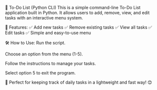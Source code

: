 📝 To-Do List (Python CLI)
This is a simple command-line To-Do List application built in Python. It allows users to add, remove, view, and edit tasks with an interactive menu system.

🚀 Features:
✅ Add new tasks
✅ Remove existing tasks
✅ View all tasks
✅ Edit tasks
✅ Simple and easy-to-use menu

🛠 How to Use:
Run the script.

Choose an option from the menu (1-5).

Follow the instructions to manage your tasks.

Select option 5 to exit the program.

🔹 Perfect for keeping track of daily tasks in a lightweight and fast way! 😊
